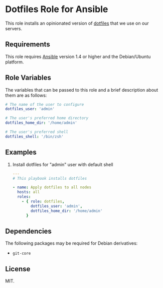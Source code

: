 # Dotfiles Role for Ansible

This role installs an opinionated version of [dotfiles](http://dotfiles.github.io/)
that we use on our servers.

## Requirements

This role requires [Ansible](http://www.ansibleworks.com/) version 1.4 or higher
and the Debian/Ubuntu platform.

## Role Variables

The variables that can be passed to this role and a brief description about
them are as follows:

```yaml
# The name of the user to configure
dotfiles_user: 'admin'

# The user's preferred home directory
dotfiles_home_dir: '/home/admin'

# The user's preferred shell
dotfiles_shell: '/bin/zsh'
```

## Examples

1. Install dotfiles for "admin" user with default shell

    ```yaml
    ---
    # This playbook installs dotfiles

    - name: Apply dotfiles to all nodes
      hosts: all
      roles:
        - { role: dotfiles,
            dotfiles_user: 'admin',
            dotfiles_home_dir: '/home/admin'
          }
    ```

## Dependencies

The following packages may be required for Debian derivatives:

- `git-core`

## License

MIT.
